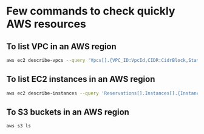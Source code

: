 # Few commands to check quickly AWS resources

## To list VPC in an AWS region

```bash
aws ec2 describe-vpcs --query 'Vpcs[].{VPC_ID:VpcId,CIDR:CidrBlock,State:State}' --output table
```

## To list EC2 instances in an AWS region

```bash
aws ec2 describe-instances --query 'Reservations[].Instances[].{Instance_ID:InstanceId,Type:InstanceType,State:State.Name}' --output table
```

## To S3 buckets in an AWS region

```bash
aws s3 ls
```


